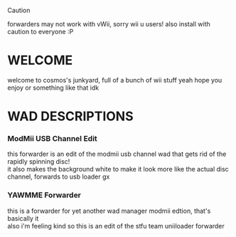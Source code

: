 > [!CAUTION]  
> forwarders may not work with vWii, sorry wii u users!
> also install with caution to everyone :P

# WELCOME
welcome to cosmos's junkyard, full of a bunch of wii stuff
yeah hope you enjoy or something like that idk

# WAD DESCRIPTIONS
### ModMii USB Channel Edit
this forwarder is an edit of the modmii usb channel wad that gets rid of the rapidly spinning disc!
<br> it also makes the background white to make it look more like the actual disc channel, forwards to usb loader gx
### YAWMME Forwarder
this is a forwarder for yet another wad manager modmii edtion, that's basically it
<br> also i'm feeling kind so this is an edit of the stfu team uniiloader forwarder
